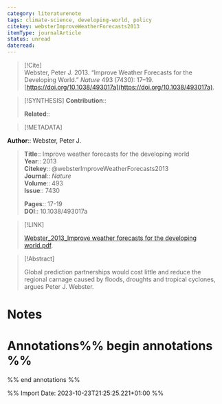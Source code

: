 ```yaml
---
category: literaturenote
tags: climate-science, developing-world, policy
citekey: websterImproveWeatherForecasts2013
itemType: journalArticle
status: unread  
dateread:  
---
```


> [!Cite]  
> Webster, Peter J. 2013. “Improve Weather Forecasts for the Developing World.” _Nature_ 493 (7430): 17–19. [https://doi.org/10.1038/493017a](https://doi.org/10.1038/493017a).

> [!SYNTHESIS] 
>**Contribution**::
>
>**Related**:: 
>

> [!METADATA]  
>
**Author**:: Webster, Peter J.<br>
> **Title**:: Improve weather forecasts for the developing world    
> **Year**:: 2013     
> **Citekey**:: @websterImproveWeatherForecasts2013    
>**Journal**:: *Nature*    
>**Volume**:: 493    
>**Issue**:: 7430     
>    
>    
>     
> **Pages**:: 17-19    
>**DOI**:: 10.1038/493017a    
>

> [!LINK] 
>
> [Webster_2013_Improve weather forecasts for the developing world.pdf](file:///Users/steven/Library/CloudStorage/GoogleDrive-steven.golovkine@ul.ie/My%20Drive/bibliography/Nature/2013/Webster_2013_Improve%20weather%20forecasts%20for%20the%20developing%20world.pdf).

>[!Abstract]
>
>Global prediction partnerships would cost little and reduce the regional carnage caused by floods, droughts and tropical cyclones, argues Peter J. Webster.
>>


# Notes<br>
# Annotations%% begin annotations %%  
 
  
%% end annotations %%

%% Import Date: 2023-10-23T21:25:25.221+01:00 %%
